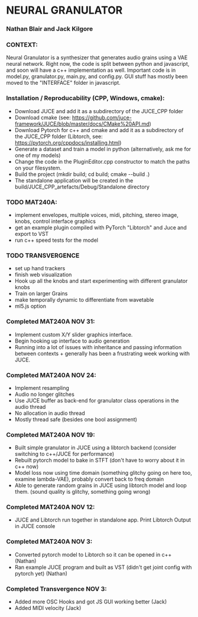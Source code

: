 # NEURAL GRANULATOR

### Nathan Blair and Jack Kilgore

### CONTEXT:

Neural Granulator is a synthesizer that generates audio grains using a VAE neural network. Right now, the code is split between python and javascript, and soon will have a c++ implementation as well. Important code is in model.py, granulator.py, main.py, and config.py. GUI stuff has mostly been moved to the "INTERFACE" folder in javascript. 

### Installation / Reproducability (CPP, Windows, cmake):
 - Download JUCE and add it as a subdirectory of the JUCE_CPP folder
 - Download cmake (see: https://github.com/juce-framework/JUCE/blob/master/docs/CMake%20API.md)
 - Download Pytorch for c++ and cmake and add it as a subdirectory of the JUCE_CPP folder (Libtorch, see: https://pytorch.org/cppdocs/installing.html) 
 - Generate a dataset and train a model in python (alternatively, ask me for one of my models)
 - Change the code in the PluginEditor.cpp constructor to match the paths on your filesystem.
 - Build the project (mkdir build; cd build; cmake --build .)
 - The standalone application will be created in the build/JUCE_CPP_artefacts/Debug/Standalone directory
 

### TODO MAT240A:

- implement envelopes, multiple voices, midi, pitching, stereo image, knobs, control interface graphics
- get an example plugin compiled with PyTorch "Libtorch" and Juce and export to VST
- run c++ speed tests for the model

### TODO TRANSVERGENCE

 - set up hand trackers
 - finish web visualization
 - Hook up all the knobs and start experimenting with different granulator knobs
 - Train on larger Grains
 - make temporally dynamic to differentiate from wavetable
 - ml5.js option
 
### Completed MAT240A NOV 31:
 - Implement custom X/Y slider graphics interface. 
 - Begin hooking up interface to audio generation
 - Running into a lot of issues with inheritance and passing information between contexts + generally has been a frustrating week working with JUCE. 

### Completed MAT240A NOV 24:
 - Implement resampling
 - Audio no longer glitches
 - Use JUCE buffer as back-end for granulator class operations in the audio thread
 - No allocation in audio thread
 - Mostly thread safe (besides one bool assignment)

### Completed MAT240A NOV 19:
 - Built simple granulator in JUCE using a libtorch backend (consider switching to c++/JUCE for performance)
 - Rebuilt pytorch model to bake in STFT (don't have to worry about it in c++ now)
 - Model loss now using time domain (something glitchy going on here too, examine lambda-VAE), probably convert back to freq domain
 - Able to generate random grains in JUCE using libtorch model and loop them. (sound quality is glitchy, something going wrong)

### Completed MAT240A NOV 12:
 - JUCE and Libtorch run together in standalone app. Print Libtorch Output in JUCE console

### Completed MAT240A NOV 3:

- Converted pytorch model to Libtorch so it can be opened in c++ (Nathan)
- Ran example JUCE program and built as VST (didn't get joint config with pytorch yet) (Nathan)

### Completed Transvergence NOV 3:

- Added more OSC Hooks and got JS GUI working better (Jack)
- Added MIDI velocity (Jack)

